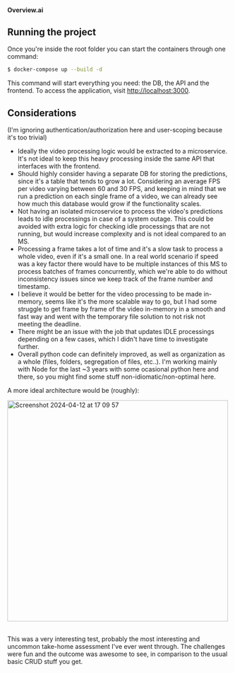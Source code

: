 #### Overview.ai

## Running the project
Once you're inside the root folder you can start the containers through one command:
```bash
$ docker-compose up --build -d
```
This command will start everything you need: the DB, the API and the frontend.
To access the application, visit [http://localhost:3000](http://localhost:300).

## Considerations
(I'm ignoring authentication/authorization here and user-scoping because it's too trivial)

- Ideally the video processing logic would be extracted to a microservice. It's not ideal to keep this heavy processing inside the same API that interfaces with the frontend.
- Should highly consider having a separate DB for storing the predictions, since it's a table that tends to grow a lot. Considering an average FPS per video varying between 60 and 30 FPS, and keeping in mind that we run a prediction on each single frame of a video, we can already see how much this database would grow if the functionality scales.
- Not having an isolated microservice to process the video's predictions leads to idle processings in case of a system outage. This could be avoided with extra logic for checking idle processings that are not running, but would increase complexity and is not ideal compared to an MS.
- Processing a frame takes a lot of time and it's a slow task to process a whole video, even if it's a small one. In a real world scenario if speed was a key factor there would have to be multiple instances of this MS to process batches of frames concurrently, which we're able to do without inconsistency issues since we keep track of the frame number and timestamp.
- I believe it would be better for the video processing to be made in-memory, seems like it's the more scalable way to go, but I had some struggle to get frame by frame of the video in-memory in a smooth and fast way and went with the temporary file solution to not risk not meeting the deadline.
- There might be an issue with the job that updates IDLE processings depending on a few cases, which I didn't have time to investigate further.
- Overall python code can definitely improved, as well as organization as a whole (files, folders, segregation of files, etc..). I'm working mainly with Node for the last ~3 years with some ocasional python here and there, so you might find some stuff non-idiomatic/non-optimal here.

A more ideal architecture would be (roughly):

<img width="500" alt="Screenshot 2024-04-12 at 17 09 57" src="https://github.com/pedrobrun/overview-ai-take-home/assets/82632528/d2751ca1-42b6-4a8d-9aad-5c24d0faeb23">

<br/>
<br/>

This was a very interesting test, probably the most interesting and uncommon take-home assessment I've ever went through. The challenges were fun and the outcome was awesome to see, in comparison to the usual basic CRUD stuff you get.
